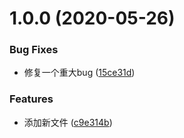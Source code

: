 # 1.0.0 (2020-05-26)


### Bug Fixes

* 修复一个重大bug ([15ce31d](https://github.com/robinv8/react-family/commit/15ce31dca4747eb86d02315a7b5e82504ede3b15))


### Features

* 添加新文件 ([c9e314b](https://github.com/robinv8/react-family/commit/c9e314bec0acfca9f1e3309572a17f06db029813))



